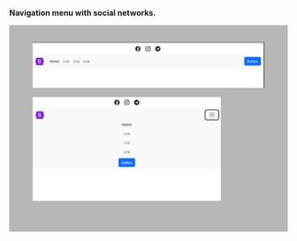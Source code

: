 **Navigation menu with social networks.**

<img src="screenshot.png" alt="webkit-pro" style="width: 800px;">
